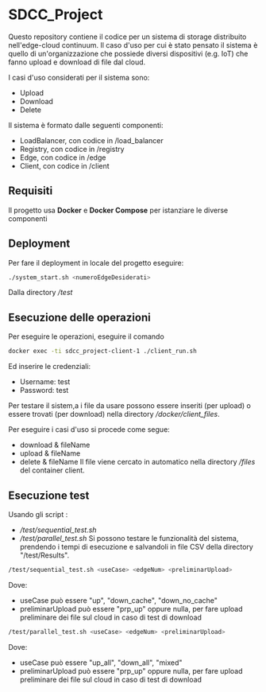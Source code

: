 # SDCC_Project
Questo repository contiene il codice per un sistema di storage distribuito nell'edge-cloud continuum.
Il caso d'uso per cui è stato pensato il sistema è quello di un'organizzazione che possiede diversi dispositivi (e.g. IoT) che fanno upload e download di file dal cloud.

I casi d'uso considerati per il sistema sono:
* Upload
* Download 
* Delete

Il sistema è formato dalle seguenti componenti:
* LoadBalancer, con codice in /load_balancer
* Registry, con codice in /registry
* Edge, con codice in /edge
* Client, con codice in /client

## Requisiti 
Il progetto usa **Docker** e **Docker Compose** per istanziare le diverse componenti

## Deployment
Per fare il deployment in locale del progetto eseguire:
```bash
./system_start.sh <numeroEdgeDesiderati>
```
Dalla directory */test*


## Esecuzione delle operazioni
Per eseguire le operazioni, eseguire il comando
```bash
docker exec -ti sdcc_project-client-1 ./client_run.sh
```
Ed inserire le credenziali:
* Username: test
* Password: test

Per testare il sistem,a i file da usare possono essere inseriti (per upload) o essere trovati (per download) nella directory */docker/client_files*.

Per eseguire i casi d'uso si procede come segue:
* download & fileName
* upload & fileName
* delete & fileName
Il file viene cercato in automatico nella directory */files* del container client.

## Esecuzione test
Usando gli script :
* */test/sequential_test.sh* <useCase> <edgeNum> <preliminarUpload>
* */test/parallel_test.sh* <useCase> <edgeNum> <preliminarUpload>
Si possono testare le funzionalità del sistema, prendendo i tempi di esecuzione e salvandoli in file CSV della directory "/test/Results".

```bash
/test/sequential_test.sh <useCase> <edgeNum> <preliminarUpload>
```
Dove:
* useCase può essere "up", "down_cache", "down_no_cache"
* preliminarUpload può essere "prp_up" oppure nulla, per fare upload preliminare dei file sul cloud in caso di test di download

```bash
/test/parallel_test.sh <useCase> <edgeNum> <preliminarUpload>
```
Dove:
* useCase può essere "up_all", "down_all", "mixed"
* preliminarUpload può essere "prp_up" oppure nulla, per fare upload preliminare dei file sul cloud in caso di test di download